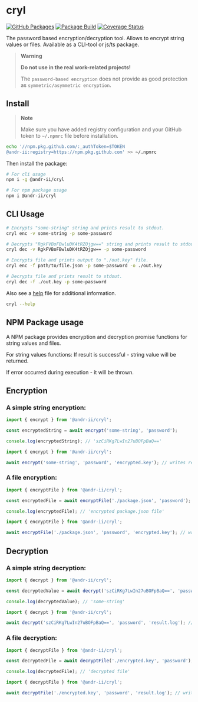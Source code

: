 # cryl

[![GitHub Packages][pkg-img]][pkg-url]
[![Package Build][build-img]][build-url]
[![Coverage Status][coverage-img]][coverage-url]

The password based encryption/decryption tool. Allows to encrypt string values or files. Available as a CLI-tool or js/ts package.

> **Warning**
>
> **Do not use in the real work-related projects!**
>
> The `password-based encryption` does not provide as good protection as `symmetric/asymmetric encryption`.

## Install

> **Note**
>
> Make sure you have added registry configuration and your GitHub token
> to `~/.npmrc` file before installation.

```bash
echo '//npm.pkg.github.com/:_authToken=$TOKEN
@andr-ii:registry=https://npm.pkg.github.com' >> ~/.npmrc
```

Then install the package:

```bash
# For cli usage
npm i -g @andr-ii/cryl

# For npm package usage
npm i @andr-ii/cryl
```

## CLI Usage

<!-- cspell:disable -->

```bash
# Encrypts "some-string" string and prints result to stdout.
cryl enc -v some-string -p some-password

# Decrypts "RgkFVBoFBwluDK4tRZOjgw==" string and prints result to stdout.
cryl dec -v RgkFVBoFBwluDK4tRZOjgw== -p some-password

# Encrypts file and prints output to "./out.key" file.
cryl enc -f path/to/file.json -p some-password -o ./out.key

# Decrypts file and prints result to stdout.
cryl dec -f ./out.key -p some-password
```

<!-- cspell:enable -->

Also see a [help](./help) file for additional information.

```bash
cryl --help
```

## NPM Package usage

A NPM package provides encryption and decryption promise functions for string values and files.

For string values functions: If result is successful - string value will be returned.

If error occurred during execution - it will be thrown.

## Encryption

### A simple string encryption:

```ts
import { encrypt } from '@andr-ii/cryl';

const encryptedString = await encrypt('some-string', 'password');

console.log(encryptedString); // 'szCiRKg7LwIn27uBOFpBaQ=='
```

```ts
import { encrypt } from '@andr-ii/cryl';

await encrypt('some-string', 'password', 'encrypted.key'); // writes result to 'encrypted.key' file;
```

### A file encryption:

```ts
import { encryptFile } from '@andr-ii/cryl';

const encryptedFile = await encryptFile('./package.json', 'password');

console.log(encryptedFile); // 'encrypted package.json file'
```

```ts
import { encryptFile } from '@andr-ii/cryl';

await encryptFile('./package.json', 'password', 'encrypted.key'); // writes result to 'encrypted.key' file;
```

## Decryption

### A simple string decryption:

```ts
import { decrypt } from '@andr-ii/cryl';

const decryptedValue = await decrypt('szCiRKg7LwIn27uBOFpBaQ==', 'password');

console.log(decryptedValue); // 'some-string'
```

```ts
import { decrypt } from '@andr-ii/cryl';

await decrypt('szCiRKg7LwIn27uBOFpBaQ==', 'password', 'result.log'); // writes result to 'result.log' file;
```

### A file decryption:

```ts
import { decryptFile } from '@andr-ii/cryl';

const decryptedFile = await decryptFile('./encrypted.key', 'password');

console.log(decryptedFile); // 'decrypted file'
```

```ts
import { decryptFile } from '@andr-ii/cryl';

await decryptFile('./encrypted.key', 'password', 'result.log'); // writes result to 'result.log' file;
```

[build-img]: https://github.com/andr-ii/cryl/actions/workflows/build.yml/badge.svg
[build-url]: https://github.com/andr-ii/cryl/actions/workflows/build.yml
[pkg-img]: https://img.shields.io/badge/package-0.3.3-blue?logo=github
[pkg-url]: https://github.com/andr-ii/cryl/pkgs/npm/cryl
[coverage-img]: https://coveralls.io/repos/github/andr-ii/cryl/badge.svg?branch=master
[coverage-url]: https://coveralls.io/github/andr-ii/cryl?branch=master
